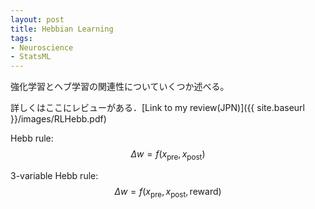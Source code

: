 ```yaml
---
layout: post
title: Hebbian Learning
tags: 
- Neuroscience 
- StatsML
---
```


<script src="https://cdn.mathjax.org/mathjax/latest/MathJax.js?config=TeX-AMS-MML_HTMLorMML" type="text/javascript"></script>
強化学習とヘブ学習の関連性についていくつか述べる。

詳しくはここにレビューがある．[Link to my review(JPN)]({{ site.baseurl }}/images/RLHebb.pdf)


Hebb rule: <br>
$$
\Delta w = f\left(x_{\text{pre}}, x_{\text{post}} \right)
$$


3-variable Hebb rule: <br>
$$
\Delta w=f\left(x_{\text{pre}}, x_{\text{post}}, \text {reward}\right)
$$






